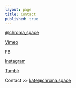 ```yaml
---
layout: page
title: Contact
published: true
---
```





<a href="http://twitter.com/chroma_space" target="_blank">@chroma_space</a>

<a href="https://vimeo.com/chromacollective" target="_blank">Vimeo</a>

<a href="https://www.facebook.com/chroma.space/" target="_blank">FB</a>

[Instagram](https://instagram.com/chroma.space/)

[Tumblr](http://kategenevieve.tumblr.com/) 

Contact >> kate@chroma.space
